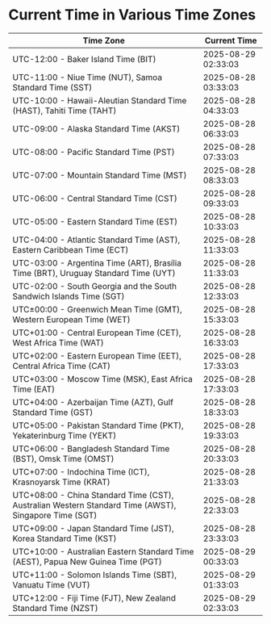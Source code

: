 # Current Time in Various Time Zones

| Time Zone | Current Time |
|-----------|--------------|
| UTC-12:00 - Baker Island Time (BIT) | 2025-08-29 02:33:03 |
| UTC-11:00 - Niue Time (NUT), Samoa Standard Time (SST) | 2025-08-28 03:33:03 |
| UTC-10:00 - Hawaii-Aleutian Standard Time (HAST), Tahiti Time (TAHT) | 2025-08-28 04:33:03 |
| UTC-09:00 - Alaska Standard Time (AKST) | 2025-08-28 06:33:03 |
| UTC-08:00 - Pacific Standard Time (PST) | 2025-08-28 07:33:03 |
| UTC-07:00 - Mountain Standard Time (MST) | 2025-08-28 08:33:03 |
| UTC-06:00 - Central Standard Time (CST) | 2025-08-28 09:33:03 |
| UTC-05:00 - Eastern Standard Time (EST) | 2025-08-28 10:33:03 |
| UTC-04:00 - Atlantic Standard Time (AST), Eastern Caribbean Time (ECT) | 2025-08-28 11:33:03 |
| UTC-03:00 - Argentina Time (ART), Brasília Time (BRT), Uruguay Standard Time (UYT) | 2025-08-28 11:33:03 |
| UTC-02:00 - South Georgia and the South Sandwich Islands Time (SGT) | 2025-08-28 12:33:03 |
| UTC±00:00 - Greenwich Mean Time (GMT), Western European Time (WET) | 2025-08-28 15:33:03 |
| UTC+01:00 - Central European Time (CET), West Africa Time (WAT) | 2025-08-28 16:33:03 |
| UTC+02:00 - Eastern European Time (EET), Central Africa Time (CAT) | 2025-08-28 17:33:03 |
| UTC+03:00 - Moscow Time (MSK), East Africa Time (EAT) | 2025-08-28 17:33:03 |
| UTC+04:00 - Azerbaijan Time (AZT), Gulf Standard Time (GST) | 2025-08-28 18:33:03 |
| UTC+05:00 - Pakistan Standard Time (PKT), Yekaterinburg Time (YEKT) | 2025-08-28 19:33:03 |
| UTC+06:00 - Bangladesh Standard Time (BST), Omsk Time (OMST) | 2025-08-28 20:33:03 |
| UTC+07:00 - Indochina Time (ICT), Krasnoyarsk Time (KRAT) | 2025-08-28 21:33:03 |
| UTC+08:00 - China Standard Time (CST), Australian Western Standard Time (AWST), Singapore Time (SGT) | 2025-08-28 22:33:03 |
| UTC+09:00 - Japan Standard Time (JST), Korea Standard Time (KST) | 2025-08-28 23:33:03 |
| UTC+10:00 - Australian Eastern Standard Time (AEST), Papua New Guinea Time (PGT) | 2025-08-29 00:33:03 |
| UTC+11:00 - Solomon Islands Time (SBT), Vanuatu Time (VUT) | 2025-08-29 01:33:03 |
| UTC+12:00 - Fiji Time (FJT), New Zealand Standard Time (NZST) | 2025-08-29 02:33:03 |

